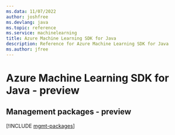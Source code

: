 ```yaml
---
ms.data: 11/07/2022
author: joshfree
ms.devlang: java
ms.topic: reference
ms.service: machinelearning
title: Azure Machine Learning SDK for Java
description: Reference for Azure Machine Learning SDK for Java
ms.author: jfree
---
```

# Azure Machine Learning SDK for Java - preview

## Management packages - preview
[!INCLUDE [mgmt-packages](machine-learning-mgmt-index.md)]